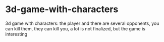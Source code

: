 # 3d-game-with-characters
3d game with characters: the player and there are several opponents, you can kill them, they can kill you, a lot is not finalized, but the game is interesting
